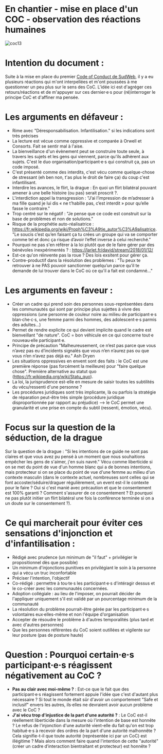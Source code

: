 # En chantier - mise en place d'un COC - observation des réactions humaines

![coc13](https://raw.githubusercontent.com/Julia-barbelane/reflexions/master/photos/code-of-conduct/coc-13.png)

# Intention du document : 
Suite à la mise en place du premier [Code of Conduct de SudWeb](https://sudweb.fr/2018/code-de-conduite/), il y a eu plusieurs réactions qui m'ont interpellées et m'ont poussées à me questionner un peu plus sur le sens des CoC. L'idée ici est d'agréger ces retours/réactions et de m'appuyer sur ces dernier·e·s pour (ré)interroger le principe CoC et d'affiner ma pensée.

# Les arguments en défaveur : 
- Rime avec "Déresponsabilisation. Infantilisation." si les indications sont très précises
- La lecture est vécue comme oppressive et comparée à Orwell et Consorts. Fait se sentir mal à l'aise.
- La bienveillance d'un évènement peut se construire toute seule, à travers les sujets et les gens qui viennent, parce qu'ils adhèrent aux sujets. C'est le duo organisation/participant·e·s qui construit ça, pas un code imposé.
- C'est présenté comme des interdits, c'est vécu comme quelque-chose de stressant (eh ben non, t'as plus le droit de faire ça) du coup c'est infantilisant.
- Interdire les avances, le flirt, la drague : En quoi un flirt bilatéral pouvant amener à une belle histoire (ou pas) serait proscrit ?.
- L'interdiction appel la transgression : "J’ai l’impression de m’adresser à ma fille quand je lui dis « ne t’habille pas, c’est interdit » pour qu’elle fasse le contraire."
- Trop centré sur le négatif : "Je pense que ce code est construit sur la base de problèmes et non de solutions."
- Risque de la prophétie auto-réalisatrice : <https://fr.wikipedia.org/wiki/Proph%C3%A9tie_autor%C3%A9alisatrice>. "Le soucis c’est qu’en faisant ça tu crées un groupe qui va se comporter comme tel et donc ça risque d’avoir l’effet inverse à celui recherché."
- Pourquoi ne pas s'en référer à la loi plutôt que de le faire gérer par des bénévoles inexpérimentés ? : <https://larlet.fr/david/stream/2018/01/12/> 
- Est-ce qu'on réinvente pas la roue ? Des lois exsitent pour gérer ça.
- Contre-productif dans la résolution des problèmes : "Tu peux te retrouver à ne PAS pouvoir sanctionner quelqu’un parce qu’il te demande de lui trouver dans le CoC où ce qu’il a fait est condamné…"


# Les arguments en faveur :
- Créer un cadre qui prend soin des personnes sous-représentées dans les communautés qui sont par principe plus sujettes à vivre des oppressions (une personne de couleur noire au milieu de participant·e·s blan·che·c·s, une femme parmi des hommes, des adolescent·e·s parmis des adultes...)
- Permet de rendre explicite ce qui devient implicite quand le cadre est bienveillant "de nature". CoC = bon véhicule en ce qui concerne tout·e nouveau·elle participant·e.
- Principe de précaution "Malheureusement, ce n’est pas parce que vous n’avez pas eu d’incidents signalés que vous n’en n’aurez pas ou que vous n’en n’avez pas déjà eu." Ash Dryen
- Les situations oppressives en envent sont des faits : le CoC est une première réponse (pas forcément la meilleure) pour "faire quelque chose". Première alternative au statut quo (<https://fr.wikipedia.org/wiki/Statu_quo>).
- La loi, la jurisprudence est-elle en mesure de saisir toutes les subtilités du vécu/ressenti d'une personne ? 
- Les procédures juridiques sont très implicante, là ou parfois la stratégie de réparation peut-être très simple (procédure juridique disproportionnée par rapport au préjudice) --> le CoC permet une granularité et une prise en compte du subtil (ressenti, émotion, vécu).

# Focus sur la question de la séduction, de la drague
Sur la question de la drague : "Si les intentions de ce guide ne sont pas claires et que vous avez pu pensé à un moment que nous souhaitions empêcher les gens de s'aimer, j'en suis navré."
Vécu comme liberticide si on se met du point de vue d'un homme blanc qui a de bonnes intentions, mais protecteur si on se place du point de vue d'une femme au milieu d'un contexte masculin (dans le contexte actuel, nombreuses sont celles qui se font accoster/séduire/draguer régulièrement, un event est-il le contexte pour le faire ? Oui si c'est manié avec précaution et que le consentement est 100% garanti ? Comment s'assurer de ce consentement ? Et pourquoi ne pas plutôt initier un flirt bilatéral une fois la conférence terminée si on a un doute sur le consentement ?).


# Ce qui marcherait pour éviter ces sensations d'injonction et d'infantilisation : 
- Rédigé avec prudence (un minimum de "il faut" + privilégier le propositionnel dès que possible)
- Un minimum d'injonctions punitives en privilégiant le soin à la personne qui a vécu un truc inconfortable
- Préciser l'intention, l'objectif
- Co-rédigé : permettre à tou·te·s les participant·e·s d'intéragir dessus et le co-créer avec les communautés concernées.
- Adoption collégiale : au lieu de l'imposer, on pourrait décider de l'appliquer uniquement s'il est validé par un pourcentage minimum de la communauté
- La résolution du problème pourrait-être gérée par les participant·e·s volontaires eux·elles-même et non l'équipe d'organisation
- Accepter de résoudre le problème à d'autres temporalités (plus tard et avec d'autres personnes)
- Que les personnes référentes du CoC soient outillées et vigilente sur leur posture (pas de posture haute)

# Question :  Pourquoi certain·e·s participant·e·s réagissent négativement au CoC ? 
- **Pas au clair avec moi-même ?** : Est-ce que le fait que des participant·e·s réagissent fortement appuie l'idée que c'est d'autant plus nécessaire ? Si tout le monde était sûr d'avoir un comportement "Safe et inclusif" envers les autres, ils·elles ne devraient avoir aucun problème avec le CoC ? 
- **J'ai vécu trop d'injustice de la part d'une autorité ?** : Le CoC est-il réellement liberticide dans la mesure où l'intention de base est honnête ? Le refus de l'injonction d'une autorité vient-elle du fait qu'on est trop habitué·e·s à recevoir des ordres de la part d'une autorité malhonnête ? Cela signifie-t-il que toute autorité (représentée ici par un CoC) est illégitime ? Mais alors comment faire quand l'intention de cette "autorité" (créer un cadre d’interaction bientraitant et protecteur) est honnête ? 



